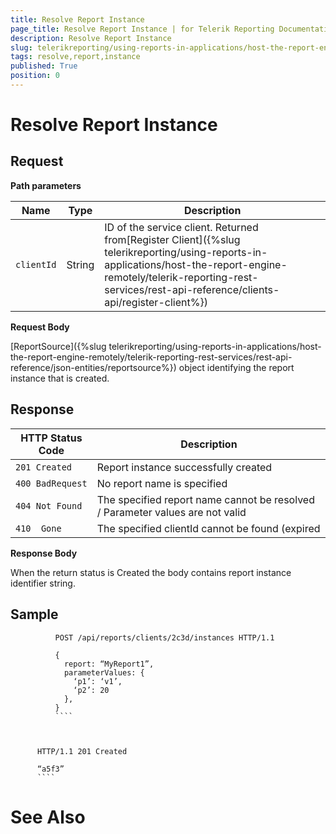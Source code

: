 ```yaml
---
title: Resolve Report Instance
page_title: Resolve Report Instance | for Telerik Reporting Documentation
description: Resolve Report Instance
slug: telerikreporting/using-reports-in-applications/host-the-report-engine-remotely/telerik-reporting-rest-services/rest-api-reference/report-instances-api/resolve-report-instance
tags: resolve,report,instance
published: True
position: 0
---
```


# Resolve Report Instance



## Request





__Path parameters__


| Name | Type | Description |
| ------ | ------ | ------ |
|`clientId`|String|ID of the service client. Returned from[Register Client]({%slug telerikreporting/using-reports-in-applications/host-the-report-engine-remotely/telerik-reporting-rest-services/rest-api-reference/clients-api/register-client%})|




__Request Body__

[ReportSource]({%slug telerikreporting/using-reports-in-applications/host-the-report-engine-remotely/telerik-reporting-rest-services/rest-api-reference/json-entities/reportsource%}) object identifying the report instance that is created.
        

## Response


| HTTP Status Code | Description |
| ------ | ------ |
|`201 Created`|Report instance successfully created|
|`400 BadRequest`|No report name is specified|
|`404 Not Found`|The specified report name cannot be resolved / Parameter values are not valid|
|`410  Gone`|The specified clientId cannot be found (expired|




__Response Body__

When the return status is Created the body contains report instance identifier string.
        

## Sample

````
          POST /api/reports/clients/2c3d/instances HTTP/1.1

          {
            report: “MyReport1”,
            parameterValues: {
	          ‘p1’: ‘v1’,
	          ‘p2’: 20
            },
          }
          ````



````
          HTTP/1.1 201 Created

          “a5f3”
          ````



# See Also
